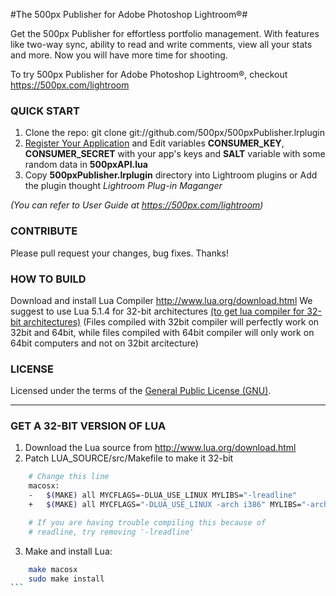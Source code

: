 #The 500px Publisher for Adobe Photoshop Lightroom®#

Get the 500px Publisher for effortless portfolio management. With features like two-way sync, ability to read and write comments, view all your stats  and more. Now you will have more time for shooting.

To try 500px Publisher for Adobe Photoshop Lightroom®, checkout https://500px.com/lightroom



### QUICK START
1. Clone the repo: git clone git://github.com/500px/500pxPublisher.lrplugin
2. [Register Your Application](https://500px.com/settings/applications) and Edit variables **CONSUMER\_KEY**, **CONSUMER\_SECRET** with your app's keys and **SALT** variable with some random data in **500pxAPI.lua**
3. Copy **500pxPublisher.lrplugin** directory into Lightroom plugins
or Add the plugin thought *Lightroom Plug-in Maganger*

_(You can refer to User Guide at https://500px.com/lightroom)_


### CONTRIBUTE
Please pull request your changes, bug fixes. Thanks!



### HOW TO BUILD
Download and install Lua Compiler http://www.lua.org/download.html
We suggest to use Lua 5.1.4 for 32-bit architectures <a href="#get-a-32-bit-version-of-lua">(to get lua compiler for 32-bit architectures)</a>
(Files compiled with 32bit compiler will perfectly work on 32bit and 64bit, while files compiled with 64bit compiler will only work on 64bit computers and not on 32bit arcitecture)



### LICENSE
Licensed under the terms of the <a href="http://opensource.org/licenses/GPL-3.0">General Public License (GNU)</a>.

-----------------------

### GET A 32-BIT VERSION OF LUA
1. Download the Lua source from http://www.lua.org/download.html
2. Patch LUA_SOURCE/src/Makefile to make it 32-bit
```bash
    # Change this line
    macosx:
    -  	$(MAKE) all MYCFLAGS=-DLUA_USE_LINUX MYLIBS="-lreadline"
    + 	$(MAKE) all MYCFLAGS="-DLUA_USE_LINUX -arch i386" MYLIBS="-arch i386 -lreadline"

    # If you are having trouble compiling this because of
    # readline, try removing '-lreadline'
```

3. Make and install Lua:
````bash
    make macosx
    sudo make install
```
